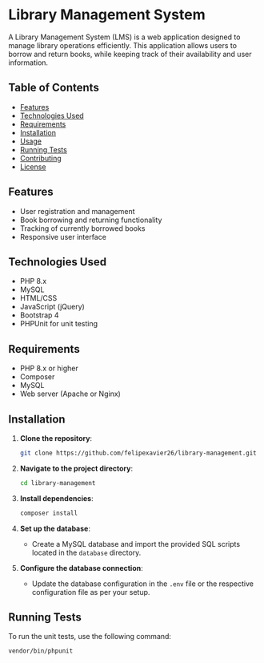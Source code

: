 # Library Management System

A Library Management System (LMS) is a web application designed to manage library operations efficiently. This application allows users to borrow and return books, while keeping track of their availability and user information.

## Table of Contents

- [Features](#features)
- [Technologies Used](#technologies-used)
- [Requirements](#requirements)
- [Installation](#installation)
- [Usage](#usage)
- [Running Tests](#running-tests)
- [Contributing](#contributing)
- [License](#license)

## Features

- User registration and management
- Book borrowing and returning functionality
- Tracking of currently borrowed books
- Responsive user interface

## Technologies Used

- PHP 8.x
- MySQL
- HTML/CSS
- JavaScript (jQuery)
- Bootstrap 4
- PHPUnit for unit testing

## Requirements

- PHP 8.x or higher
- Composer
- MySQL 
- Web server (Apache or Nginx)

## Installation

1. **Clone the repository**:
    ```bash
    git clone https://github.com/felipexavier26/library-management.git
    ```

2. **Navigate to the project directory**:
    ```bash
    cd library-management
    ```

3. **Install dependencies**:
    ```bash
    composer install
    ```

4. **Set up the database**:
    - Create a MySQL database and import the provided SQL scripts located in the `database` directory.

5. **Configure the database connection**:
    - Update the database configuration in the `.env` file or the respective configuration file as per your setup.


## Running Tests

To run the unit tests, use the following command:

```bash
vendor/bin/phpunit

